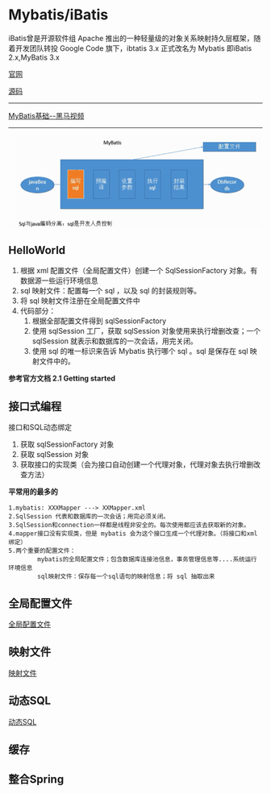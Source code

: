 # Mybatis/iBatis
iBatis曾是开源软件组 Apache 推出的一种轻量级的对象关系映射持久层框架，随着开发团队转投 Google Code 旗下，ibtatis 3.x 正式改名为 Mybatis 即iBatis 2.x,MyBatis 3.x

[官网](http://www.mybatis.org/mybatis-3/)

[源码](https://github.com/mybatis/mybatis-3)

---
[MyBatis基础--黑马视频](https://www.evernote.com/l/Ajjo99Mnz05NGrjyGDT_Okj4XiOd8aa4dDI/)

----

![](../../image/mybatis/mybatis2.png)

## HelloWorld

1. 根据 xml 配置文件（全局配置文件）创建一个 SqlSessionFactory 对象。有数据源一些运行环境信息
2. sql 映射文件：配置每一个 sql ，以及  sql 的封装规则等。
3. 将 sql 映射文件注册在全局配置文件中
4. 代码部分：
   1. 根据全部配置文件得到 sqlSessionFactory 
   2. 使用 sqlSession 工厂，获取 sqlSession 对象使用来执行增删改查；一个 sqlSession 就表示和数据库的一次会话，用完关闭。
   3. 使用 sql 的唯一标识来告诉 Mybatis 执行哪个 sql 。sql 是保存在 sql 映射文件中的。

**参考官方文档 2.1 Getting started**

## 接口式编程

接口和SQL动态绑定

1. 获取 sqlSessionFactory 对象
2. 获取 sqlSession 对象
3. 获取接口的实现类（会为接口自动创建一个代理对象，代理对象去执行增删改查方法）

**平常用的最多的**



```
1.mybatis: XXXMapper ---> XXMapper.xml 
2.SqlSession 代表和数据库的一次会话；用完必须关闭。
3.SqlSession和connection一样都是线程非安全的。每次使用都应该去获取新的对象。
4.mapper接口没有实现类，但是 mybatis 会为这个接口生成一个代理对象。（将接口和xml绑定）
5.两个重要的配置文件：
		mybatis的全局配置文件；包含数据库连接池信息，事务管理信息等....系统运行环境信息
		sql映射文件：保存每一个sql语句的映射信息；将 sql 抽取出来
```

## 全局配置文件

[全局配置文件](https://github.com/helloGitHubQ/FiveYears/blob/master/docs/frame/Mybatis/MybatisGlobalConfig.md)

## 映射文件

[映射文件](https://github.com/helloGitHubQ/FiveYears/blob/master/docs/frame/Mybatis/MapperXMLFiles.md)

## 动态SQL

[动态SQL](https://github.com/helloGitHubQ/FiveYears/blob/master/docs/frame/Mybatis/DynamicSQL.md)

## 缓存

## 整合Spring


